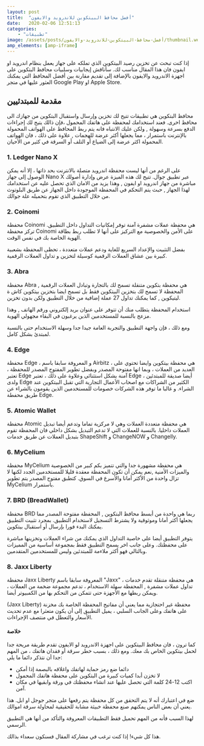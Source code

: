 ```yaml
---
layout: post
title:  "أفضل محافظ البيتكوين للاندرويد والايفون"
date:   2020-02-06 12:51:13
categories: 
    - "تطبيقات"
image: /assets/posts/أفضل-محافظ-البيتكوين-للاندرويد-والايفون/thumbnail.webp
amp_elements: [amp-iframe]
---
```


إذا كنت تبحث عن تخزين رصيد البيتكوين الذي تملكه على جهاز يعمل بنظام اندرويد او ايفون فان هذا المقال مناسب لك. سأناقش إيجابيات وسلبيات محافظ البتكوين على اجهزة الاندرويد والايفون بالإضافة إلى تقديم مقارنة بين أفضل المحافظ التي يمكنك العثور عليها في متجر Google Play او Apple Store.

## مقدمة للمبتدئيين

محافظ البتكوين هي تطبيقات تتيح لك تخزين وإرسال واستقبال البتكوين من جهازك الى محافظ اخرى. فعند استخدامك لمحفظة على هاتفك المحمول ،فإن ذالك يتيح لك إجراءات الدفع بسرعة وسهولة , ولكن عليك الانتباه فانه يتم ربط المحافظ على الهواتف المحمولة بالإنترنت باستمرار ، مما يجعلها أكثر عرضة للهجمات , علاوة على ذلك ، فان الهواتف المحمولة اكثر عرضة إلى الضياع أو التلف أو السرقة في كثير من الأحيان.


### 1. Ledger Nano X

على الرغم من أنها ليست محفظة اندرويد متصلة بالانترنت بحد ذاتها ، إلا أنه يمكن الوصول إلى جهاز Nano X عبر تطبيق جوال. تتيح لك هذه الميزة عرض وإدارة أصولك مباشرة من جهاز اندرويد او ايفون , وهذا يزيد من الامان الذي تحصل عليه عن استخدامك لهذا الجهاز , حبث يتم التحكم في المحفظة الموجودة داخل الجهاز عن طريق البلوتوث من خلال التطبيق الذي تقوم بتحميله علة جوالك.


<amp-iframe src="https://hatenablog-parts.com/embed?url=https://shop.ledger.com/?r=9621" width="500" height="155" sandbox="allow-scripts allow-same-origin allow-popups" layout="responsive" frameborder="0"></amp-iframe>

### 2. Coinomi

محفظة Coinomi هي محفظة عملات مشفرة آمنة توفر إمكانيات التداول داخل التطبيق. تركز محفظة Coinomi على الأمن والخصوصية مع التركيز على أنها لا تطلب ربط بطاقة الهوية الخاصة بك في نفس الوقت.

بفضل التثبيت والإعداد السريع للغاية ودعم عملات متعددة ، تحظى المحفظة بشعبية كبيرة بين عشاق العملات الرقمية كوسيلة لتخزين و تداول العملات الرقمية.

<amp-iframe src="https://hatenablog-parts.com/embed?url=https://www.coinomi.com/" width="500" height="155" sandbox="allow-scripts allow-same-origin allow-popups" layout="responsive" frameborder="0"></amp-iframe>

### 3. Abra

محفظة Abra هي محفظة بتكوين متنقلة تسمح لك بالتجارة وتبادل العملات الرقمية , المحفظة لا تسمح لك بتخزين البيتكوين فقط بل تسمح ايضا بتخزين بيتكوين كاش ة ليتيكوين , كما يمكنك تداول 27 عملة إضافية من خلال التطبيق ولكن بدون تخزين.

استخدام المحفظة يتطلب منك أن تتوفر على عنوان بريد إلكتروني ورقم الهاتف , وهذا مزعج بالنسبة للمستخدمين الذين يرغبون في البقاء مجهولي الهوية.

ومع ذلك ، فإن واجهة التطبيق والتجربة العامة جيدا جدا وسهلة الاستخدام حتى بالنسبة لمبتدئ بشكل كامل.

<amp-iframe src="https://hatenablog-parts.com/embed?url=https://www.abra.com/" width="500" height="155" sandbox="allow-scripts allow-same-origin allow-popups" layout="responsive" frameborder="0"></amp-iframe>

### 4. Edge

محفظة Edge ، و المعروفة سابقا باسم Airbitz ، هي محفظة بيتكوين وايضا تحتوي على العديد من العملات ، وبما انها مفتوحة المصدر وبفضل تطوير المفتوح المصدر للمحفظة ، تعتبر Edge آمنة بشكل استثنائي وعلاوة على ذلك ، تعتبر Edge أيضا صديقة للمبتدئين ، ولدى Edge الكثير من الشراكات مع اصحاب الأعمال التجارية التي تقبل البيتكوين عند الشراء. و غالبا ما توفر هذه الشركات خصومات للمستخدمين الذين يقومون بالشراء عن طريق محفطة Edge.

<amp-iframe src="https://hatenablog-parts.com/embed?url=https://edge.app/" width="500" height="155" sandbox="allow-scripts allow-same-origin allow-popups" layout="responsive" frameborder="0"></amp-iframe>

### 5. Atomic Wallet

محفظة Atomic هي محفظة متعددة العملات وهي لا مركزية تماما وتدعم أيضا تبديل العملات داخليا. بالنسبة للعملات التي لا تدعم التبديل بشكل داخلي فان المحفظة تقوم بتبديل العملات عن طريق خدمات ShapeShift و ChangeNOW و Changelly.

<amp-iframe src="https://hatenablog-parts.com/embed?url=https://atomicwallet.io/" width="500" height="155" sandbox="allow-scripts allow-same-origin allow-popups" layout="responsive" frameborder="0"></amp-iframe>

### 6. MyCelium

محفظة MyCelium هي محفظة مشهورة جدا والتي تتميز بكم كبير من الخصوصية والميزات الأمنية ,نعم يمكن أن تكون المحفظة معقدة قليلا للمستخدمين الجدد لكنها لا تزال واحدة من الأكثر أمانا والأسرع في السوق. كتطبق مفتوح المصدر يتم تطوير MyCelium باستمرار.

<amp-iframe src="https://hatenablog-parts.com/embed?url=https://wallet.mycelium.com/" width="500" height="155" sandbox="allow-scripts allow-same-origin allow-popups" layout="responsive" frameborder="0"></amp-iframe>

### 7. BRD (BreadWallet)

محفظة BRD ربما هي واحدة من أبسط محافظ البتكوين , المحفظة مفتوحة المصدر مما يجعلها أكثر أمانا وموثوقية ولا يشترط التسجيل لاستخدام التطبيق. بمجرد تثبيت التطبيق يمكنك البدء فورا بإرسال أو استقبال بيتكوين.

يتوفر التطبيق أيضا على خاصية التداول الذي يمكنك من شراء العملات وتخزينها مباشرة على محفظتك. وعلى جانب اخر يسمح التطبيق فقط بمجموعة أساسية من المميزات وبالتالي فهو أكثر ملاءمة للمبتدئين وليس للمستخدمين المتقدمين.

<amp-iframe src="https://hatenablog-parts.com/embed?url=https://brd.com/" width="500" height="155" sandbox="allow-scripts allow-same-origin allow-popups" layout="responsive" frameborder="0"></amp-iframe>

### 8. Jaxx Liberty

محفظة Jaxx Liberty المعروفة سابقا باسم "Jaxx" ، هي محفظة متنقلة تقدم خدمات تداول عملات مشفرة , المحفظة سهلة الاستخدام ، تدعم مجموعة ضخمة من العملات ، ويمكن ربطها مع الأجهزة حتى تتمكن من التحكم بها من الكمبيوتر أيضا.

(Jaxx Liberty) محفظة غير احتجازية مما يعني أن مفاتيح المحفظة الخاصة بك مخزنة على هاتفك وعلى الجانب السلبي ، يميل التطبيق إلى أن يكون متعثرا مع عدم تحديث الأسعار والتعطل في منتصف الإجراءات.

<amp-iframe src="https://hatenablog-parts.com/embed?url=https://jaxx.io/" width="500" height="155" sandbox="allow-scripts allow-same-origin allow-popups" layout="responsive" frameborder="0"></amp-iframe>

#### خلاصة

كما ترون ، فان محافظ البيتكوين على اجهزة الاندرويد لو الايفون تقدم طريقة مريحة جدا لحمل بيتكوين الخاص بك معك. ومع ذلك ، بسبب خطر سرقة أو فقدان هاتفك ، من المهم جدا أن نتذكر دائما ما يلي:

* دائما ضع رمز حماية لهاتفك واغلاقه بالبصمة إذا أمكن
* لا تخزن أبدا كميات كبيرة من البتكوين على محفظة هاتفك المحمول
* اكتب 12-24 كلمة التي تحصل عليها عند انشاء محفظتك في ورقة وابقيها في مكان آمن.

ضع في اعتبارك أنه لا يتم التحقق من كل محفظة يتم رفعها على متجر جوجل او ابل. هذا يعني أن بعض الناس يمكنهم صنع محفظة خبيثة مشابة للحقيقية لمحاولة سرقة اموالك.

لهذا السبب فأنه من المهم تحميل فقط التطبيقات المعروفة والتأكد من أنها هي التطبيق الرسمي.

هذا كل شيء! إذا كنت ترغب في مشاركة المقال فسنكون سعداء بذالك.